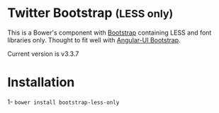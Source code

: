 Twitter Bootstrap <small>(LESS only)</small>
=================

This is a Bower's component with [Bootstrap](http://getbootstrap.com/) containing LESS and font libraries only.
Thought to fit well with [Angular-UI Bootstrap](https://github.com/angular-ui/bootstrap-bower).

Current version is v3.3.7

# Installation

1- `bower install bootstrap-less-only`